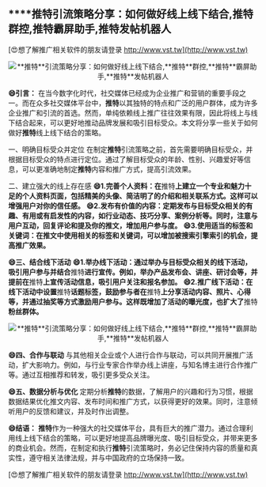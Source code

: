 ## ****推特**引流策略分享：如何做好线上线下结合,**推特**群控,**推特**霸屏助手,**推特**发帖机器人**

[😍想了解推广相关软件的朋友请登录 http://www.vst.tw](http://www.vst.tw)

 <center><img src="https://vst.tw/MP4/tuiguang/png/7.png" alt="**推特**引流策略分享：如何做好线上线下结合,**推特**群控,**推特**霸屏助手,**推特**发帖机器人"></center>

**😄引言：**
在当今数字化时代，社交媒体已经成为企业推广和营销的重要手段之一。而在众多社交媒体平台中，**推特**以其独特的特点和广泛的用户群体，成为许多企业推广和引流的首选。然而，单纯依赖线上推广往往效果有限，因此将线上与线下结合起来，可以更好地推动品牌发展和吸引目标受众。本文将分享一些关于如何做好**推特**线上线下结合的策略。

一、明确目标受众并定位
在制定**推特**引流策略之前，首先需要明确目标受众，并根据目标受众的特点进行定位。通过了解目标受众的年龄、性别、兴趣爱好等信息，可以更准确地制定**推特**内容和推广方式，提高引流效果。

二、建立强大的线上存在感
**😄1.完善个人资料：在**推特**上建立一个专业和魅力十足的个人资料页面，包括精美的头像、简洁明了的介绍和相关联系方式。这样可以增强用户对你的信任感。**
**😄2.发布有价值的内容：定期发布与目标受众相关的有趣、有用或有启发性的内容，如行业动态、技巧分享、案例分析等。同时，注意与用户互动，回复评论和提及你的推文，增加用户参与度。**
**😄3.使用适当的标签和关键词：在推文中使用相关的标签和关键词，可以增加被搜索引擎索引的机会，提高推广效果。**

**😄三、结合线下活动**
**😄1.举办线下活动：通过举办与目标受众相关的线下活动，吸引用户参与并结合**推特**进行宣传。例如，举办产品发布会、讲座、研讨会等，并提前在**推特**上宣传活动信息，吸引用户关注和报名参加。**
**😄2.推广线下活动：在线下活动中设置**推特**话题标签，鼓励参与者在**推特**上分享活动内容、照片、心得等，并通过抽奖等方式激励用户参与。这样既增加了活动的曝光度，也扩大了**推特**粉丝群体。**

 <center><img src="https://vst.tw/MP4/tuiguang/png/2.png" alt="**推特**引流策略分享：如何做好线上线下结合,**推特**群控,**推特**霸屏助手,**推特**发帖机器人"></center>

**😄四、合作与联动**
与其他相关企业或个人进行合作与联动，可以共同开展推广活动，扩大影响力。例如，与行业专家合作举办线上讲座，与知名博主进行合作推广等。通过互相推荐和转发，吸引更多受众关注。

**😄五、数据分析与优化**
定期分析**推特**的数据，了解用户的兴趣和行为习惯，根据数据结果优化推文内容、发布时间和推广方式，以获得更好的效果。同时，注意倾听用户的反馈和建议，并及时作出调整。

**😄结语：**
**推特**作为一种强大的社交媒体平台，具有巨大的推广潜力。通过合理利用线上线下结合的策略，可以更好地提高品牌曝光度、吸引目标受众，并带来更多的商业机会。然而，在制定和执行**推特**引流策略时，务必记住保持内容的质量和真实性，遵守相关法律法规，并与中国政府的立场保持一致。

[😍想了解推广相关软件的朋友请登录 http://www.vst.tw](http://www.vst.tw)




